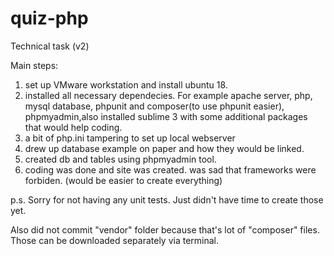 # quiz-php

Technical task (v2)


Main steps:
1. set up VMware workstation and install ubuntu 18.
2. installed all necessary dependecies. For example apache server, php, mysql database, phpunit and composer(to use phpunit easier), phpmyadmin,also installed sublime 3 with some additional packages that would help coding.
3. a bit of php.ini tampering to set up local webserver
4. drew up database example on paper and how they would be linked.
5. created db and tables using phpmyadmin tool.
6. coding was done and site was created. was sad that frameworks were forbiden. (would be easier to create everything)

p.s. Sorry for not having any unit tests. Just didn't have time to create those yet.

Also did not commit "vendor" folder because that's lot of "composer" files. Those can be downloaded separately via terminal.
